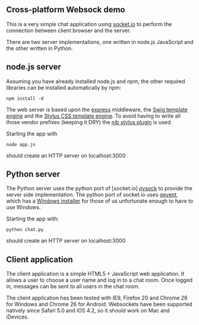 Cross-platform Websock demo
---------------------------
This is a very simple chat application using [socket.io][sockio] to perform the connection
between client browser and the server.

  [sockio]: https://github.com/learnboost/socket.io/
    
There are two server implementations, one written in node.js JavaScript and 
the other written in Python.

node.js server
--------------
Assuming you have already installed node.js and npm, the other required
libraries can be installed automatically by npm:

    npm install -d
    
The web server is based upon the [express][expressjs] middleware, the 
[Swig template engine][swig] and the [Stylus CSS template engine][stylus]. To
avoid having to write all those vendor prefixes (keeping it DRY) the
[nib stylus plugin][nib] is used.

  [expressjs]: http://expressjs.com/
  [swig]: http://paularmstrong.github.io/swig/
  [stylus]: http://learnboost.github.io/stylus/
  [nib]: https://github.com/visionmedia/nib/
   
   
Starting the app with

    node app.js
    
should create an HTTP server on localhost:3000

Python server
-------------
The Python server uses the python port of [socket.io] [pysock] to provide the
server side implementation. The python port of socket.io uses [gevent][gevent],
which has a [Windows installer][gevent-win] for those of us unfortunate enough
to have to use Windows. 

  [pysock]: https://github.com/abourget/gevent-socketio
  [gevent]: http://www.gevent.org/ "The gevent coroutine-based Python networking library"
  [gevent-win]: https://pypi.python.org/packages/2.7/g/gevent/gevent-0.13.8.win32-py2.7.msi

Starting the app with:

    python chat.py
    
should create an HTTP server on localhost:3000

Client application
------------------
The client application is a simple HTML5 + JavaScript web application. It
allows a user to choose a user name and log in to a chat room. Once logged in,
messages can be sent to all users in the chat room.

The client application has been tested with IE9, Firefox 20 and Chrome 26 for
Windows and Chrome 26 for Android. Websockets have been supported natively since
Safari 5.0 and iOS 4.2, so it should work on Mac and iDevices.
